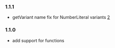 ### 1.1.1

- getVariant name fix for NumberLiteral variants [2](https://github.com/locize/fluent_conv/pull/2)

### 1.1.0

- add support for functions
